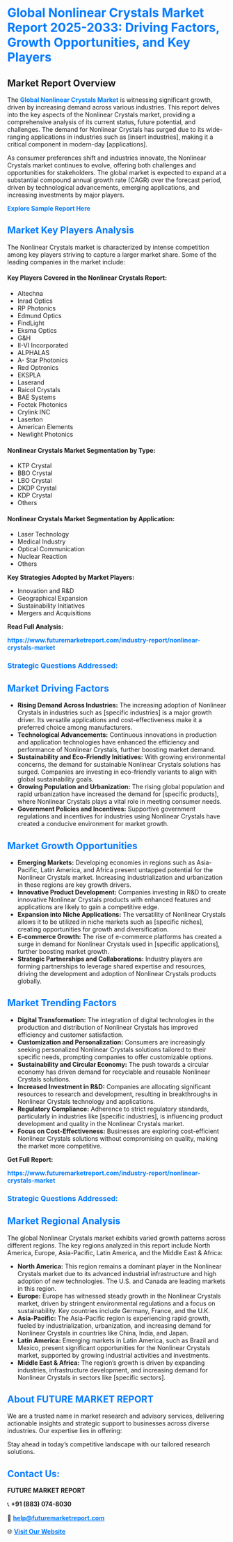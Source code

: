 <h1 style="color: #007BFF;">Global Nonlinear Crystals Market Report 2025-2033: Driving Factors, Growth Opportunities, and Key Players</h1>

<section id="overview">
<h2>Market Report Overview</h2>
<p>The <a href="https://www.futuremarketreport.com/industry-report/nonlinear-crystals-market" style="color: #007BFF; text-decoration: none;"><strong>Global Nonlinear Crystals Market</strong></a> is witnessing significant growth, driven by increasing demand across various industries. This report delves into the key aspects of the Nonlinear Crystals market, providing a comprehensive analysis of its current status, future potential, and challenges. The demand for Nonlinear Crystals has surged due to its wide-ranging applications in industries such as [insert industries], making it a critical component in modern-day [applications].</p>
<p>As consumer preferences shift and industries innovate, the Nonlinear Crystals market continues to evolve, offering both challenges and opportunities for stakeholders. The global market is expected to expand at a substantial compound annual growth rate (CAGR) over the forecast period, driven by technological advancements, emerging applications, and increasing investments by major players.</p>
</section>

<section id="overview">
<p><a href="https://www.futuremarketreport.com/request-sample/reportId=81311" style="color: #007BFF; text-decoration: none;"><strong>Explore Sample Report Here</strong></a></p>
</section>

<section id="key-players">
<h2 style="color: #007BFF;">Market Key Players Analysis</h2>
<p>The Nonlinear Crystals market is characterized by intense competition among key players striving to capture a larger market share. Some of the leading companies in the market include:</p>
<h4>Key Players Covered in the Nonlinear Crystals Report:</h4>
<ul><li>Altechna</li><li>Inrad Optics</li><li>RP Photonics</li><li>Edmund Optics</li><li>FindLight</li><li>Eksma Optics</li><li>G&amp;H</li><li>II-VI Incorporated</li><li>ALPHALAS</li><li>A- Star Photonics</li><li>Red Optronics</li><li>EKSPLA</li><li>Laserand</li><li>Raicol Crystals</li><li>BAE Systems</li><li>Foctek Photonics</li><li>Crylink INC</li><li>Laserton</li><li>American Elements</li><li>Newlight Photonics</li></ul>
<h4>Nonlinear Crystals Market Segmentation by Type:</h4>
<ul><li>KTP Crystal</li><li>BBO Crystal</li><li>LBO Crystal</li><li>DKDP Crystal</li><li>KDP Crystal</li><li>Others</li></ul>

<h4>Nonlinear Crystals Market Segmentation by Application:</h4>
<ul><li>Laser Technology</li><li>Medical Industry</li><li>Optical Communication</li><li>Nuclear Reaction</li><li>Others</li></ul>
<p><strong>Key Strategies Adopted by Market Players:</strong></p>
<ul>
<li>Innovation and R&D</li>
<li>Geographical Expansion</li>
<li>Sustainability Initiatives</li>
<li>Mergers and Acquisitions</li>
</ul>
</section>

<section>
<p><strong>Read Full Analysis: </strong></p><a href="https://www.futuremarketreport.com/industry-report/nonlinear-crystals-market" style="color: #007BFF; text-decoration: none;"><strong>https://www.futuremarketreport.com/industry-report/nonlinear-crystals-market</strong></a>
<h3 style="color: #007BFF;">Strategic Questions Addressed:</h3>
</section>

<section id="driving-factors">
<h2 style="color: #007BFF;">Market Driving Factors</h2>
<ul>
<li><strong>Rising Demand Across Industries:</strong> The increasing adoption of Nonlinear Crystals in industries such as [specific industries] is a major growth driver. Its versatile applications and cost-effectiveness make it a preferred choice among manufacturers.</li>
<li><strong>Technological Advancements:</strong> Continuous innovations in production and application technologies have enhanced the efficiency and performance of Nonlinear Crystals, further boosting market demand.</li>
<li><strong>Sustainability and Eco-Friendly Initiatives:</strong> With growing environmental concerns, the demand for sustainable Nonlinear Crystals solutions has surged. Companies are investing in eco-friendly variants to align with global sustainability goals.</li>
<li><strong>Growing Population and Urbanization:</strong> The rising global population and rapid urbanization have increased the demand for [specific products], where Nonlinear Crystals plays a vital role in meeting consumer needs.</li>
<li><strong>Government Policies and Incentives:</strong> Supportive government regulations and incentives for industries using Nonlinear Crystals have created a conducive environment for market growth.</li>
</ul>
</section>

<section id="growth-opportunities">
<h2 style="color: #007BFF;">Market Growth Opportunities</h2>
<ul>
<li><strong>Emerging Markets:</strong> Developing economies in regions such as Asia-Pacific, Latin America, and Africa present untapped potential for the Nonlinear Crystals market. Increasing industrialization and urbanization in these regions are key growth drivers.</li>
<li><strong>Innovative Product Development:</strong> Companies investing in R&D to create innovative Nonlinear Crystals products with enhanced features and applications are likely to gain a competitive edge.</li>
<li><strong>Expansion into Niche Applications:</strong> The versatility of Nonlinear Crystals allows it to be utilized in niche markets such as [specific niches], creating opportunities for growth and diversification.</li>
<li><strong>E-commerce Growth:</strong> The rise of e-commerce platforms has created a surge in demand for Nonlinear Crystals used in [specific applications], further boosting market growth.</li>
<li><strong>Strategic Partnerships and Collaborations:</strong> Industry players are forming partnerships to leverage shared expertise and resources, driving the development and adoption of Nonlinear Crystals products globally.</li>
</ul>
</section>

<section id="trending-factors">
<h2 style="color: #007BFF;">Market Trending Factors</h2>
<ul>
<li><strong>Digital Transformation:</strong> The integration of digital technologies in the production and distribution of Nonlinear Crystals has improved efficiency and customer satisfaction.</li>
<li><strong>Customization and Personalization:</strong> Consumers are increasingly seeking personalized Nonlinear Crystals solutions tailored to their specific needs, prompting companies to offer customizable options.</li>
<li><strong>Sustainability and Circular Economy:</strong> The push towards a circular economy has driven demand for recyclable and reusable Nonlinear Crystals solutions.</li>
<li><strong>Increased Investment in R&D:</strong> Companies are allocating significant resources to research and development, resulting in breakthroughs in Nonlinear Crystals technology and applications.</li>
<li><strong>Regulatory Compliance:</strong> Adherence to strict regulatory standards, particularly in industries like [specific industries], is influencing product development and quality in the Nonlinear Crystals market.</li>
<li><strong>Focus on Cost-Effectiveness:</strong> Businesses are exploring cost-efficient Nonlinear Crystals solutions without compromising on quality, making the market more competitive.</li>
</ul>
</section>

<section>
<p><strong>Get Full Report: </strong></p><a href="https://www.futuremarketreport.com/industry-report/nonlinear-crystals-market" style="color: #007BFF; text-decoration: none;"><strong>https://www.futuremarketreport.com/industry-report/nonlinear-crystals-market</strong></a>
<h3 style="color: #007BFF;">Strategic Questions Addressed:</h3>
</section>


<section id="regional-analysis">
<h2 style="color: #007BFF;">Market Regional Analysis</h2>
<p>The global Nonlinear Crystals market exhibits varied growth patterns across different regions. The key regions analyzed in this report include North America, Europe, Asia-Pacific, Latin America, and the Middle East & Africa:</p>
<ul>
<li><strong>North America:</strong> This region remains a dominant player in the Nonlinear Crystals market due to its advanced industrial infrastructure and high adoption of new technologies. The U.S. and Canada are leading markets in this region.</li>
<li><strong>Europe:</strong> Europe has witnessed steady growth in the Nonlinear Crystals market, driven by stringent environmental regulations and a focus on sustainability. Key countries include Germany, France, and the U.K.</li>
<li><strong>Asia-Pacific:</strong> The Asia-Pacific region is experiencing rapid growth, fueled by industrialization, urbanization, and increasing demand for Nonlinear Crystals in countries like China, India, and Japan.</li>
<li><strong>Latin America:</strong> Emerging markets in Latin America, such as Brazil and Mexico, present significant opportunities for the Nonlinear Crystals market, supported by growing industrial activities and investments.</li>
<li><strong>Middle East & Africa:</strong> The region’s growth is driven by expanding industries, infrastructure development, and increasing demand for Nonlinear Crystals in sectors like [specific sectors].</li>
</ul>
</section>

<footer>
<h2 style="color: #007BFF;">About FUTURE MARKET REPORT</h2>
<p>We are a trusted name in market research and advisory services, delivering actionable insights and strategic support to businesses across diverse industries. Our expertise lies in offering:</p>

<p>Stay ahead in today’s competitive landscape with our tailored research solutions.</p>

<h2 style="color: #007BFF;">Contact Us:</h2>
<p><strong>FUTURE MARKET REPORT</strong></p>
<p>📞 <strong>+91 (883) 074-8030</strong></p>
<p>📧 <strong><a href="mailto:help@futuremarketreport.com" style="color: #007BFF;">help@futuremarketreport.com</a></strong></p>
<p>🌐 <strong><a href="https://www.futuremarketreport.com/" style="color: #007BFF;">Visit Our Website</a></strong></p>
</footer>